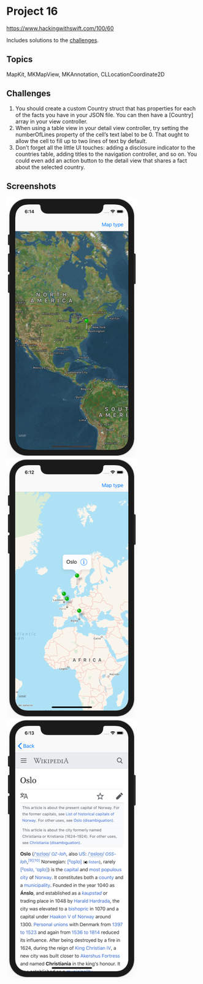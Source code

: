 # Project 16

https://www.hackingwithswift.com/100/60

Includes solutions to the [challenges](https://www.hackingwithswift.com/guide/6/3/challenge).

## Topics

MapKit, MKMapView, MKAnnotation, CLLocationCoordinate2D

## Challenges

1. You should create a custom Country struct that has properties for each of the facts you have in your JSON file. You can then have a [Country] array in your view controller.
2. When using a table view in your detail view controller, try setting the numberOfLines property of the cell’s text label to be 0. That ought to allow the cell to fill up to two lines of text by default.
3. Don’t forget all the little UI touches: adding a disclosure indicator to the countries table, adding titles to the navigation controller, and so on. You could even add an action button to the detail view that shares a fact about the selected country.

## Screenshots

![screenshot1](screenshots/screen01.png)
![screenshot2](screenshots/screen02.png)
![screenshot3](screenshots/screen03.png)
